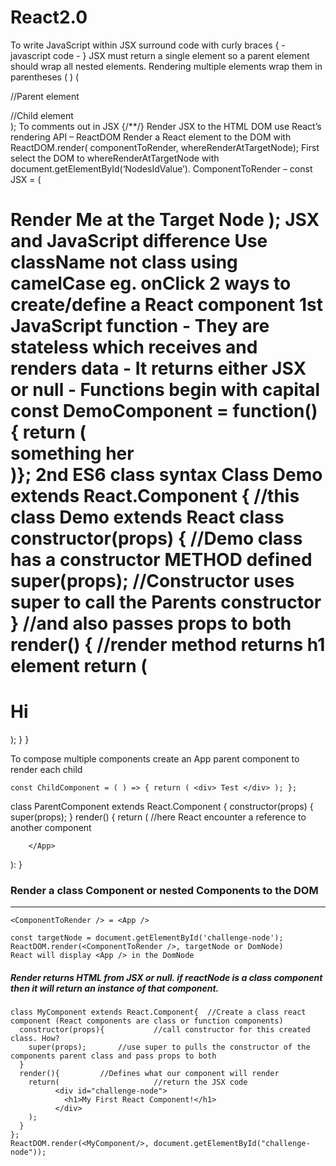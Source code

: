 # React2.0

To write JavaScript within JSX surround code with curly braces { - javascript code - }
JSX must return a single element so a parent element should wrap all nested elements.
Rendering multiple elements wrap them in parentheses ( )
( <div> //Parent element
<p></p> //Child element
</div> );
To comments out in JSX {/**/}
Render JSX to the HTML DOM use React’s rendering API – ReactDOM
Render a React element to the DOM with 
ReactDOM.render( componentToRender, whereRenderAtTargetNode);
First select the DOM to whereRenderAtTargetNode with 
	document.getElementById(‘NodesIdValue’).
ComponentToRender – const JSX = ( <h1>Render Me at the Target Node</> );
JSX and JavaScript difference
Use className not class using camelCase eg. onClick
2 ways to create/define a React component 
1st JavaScript function
- They are stateless which receives and renders data
- It returns either JSX or null
- Functions begin with capital
const DemoComponent = function() {
return (
 <div>something her</div>
)};
2nd ES6 class syntax
	Class Demo extends React.Component {  //this class Demo extends React class
		constructor(props) { //Demo class has a constructor METHOD defined
super(props);	//Constructor uses super to call the Parents constructor 
}				//and also passes props to both
render() {		//render method returns h1 element
    return (
	<h1>Hi</h1>
   );
}
}

To compose multiple components create an App parent component to render each child

	const ChildComponent = ( ) => { return ( <div> Test </div> ); };
class ParentComponent extends React.Component {
   constructor(props) {
	super(props);
   }
render() {
 	    return (
		<App>
			<ChildComponent /> //here React encounter a reference to another component
		
		</App>
):
}


### Render a class Component or nested Components to the DOM
<hr/>

	<ComponentToRender /> = <App />
	
	const targetNode = document.getElementById('challenge-node');
	ReactDOM.render(<ComponentToRender />, targetNode or DomNode)
	React will display <App /> in the DomNode

##### Render returns HTML from JSX or null. if reactNode is a class component then it will return an instance of that component.


	class MyComponent extends React.Component{  //Create a class react component (React components are class or function components)
	  constructor(props){			//call constructor for this created class. How?
	    super(props);		//use super to pulls the constructor of the components parent class and pass props to both
	  }
	  render(){			//Defines what our component will render
	    return(						//return the JSX code
	          <div id="challenge-node">
	            <h1>My First React Component!</h1>
	          </div>
	    );
	  }
	};
	ReactDOM.render(<MyComponent/>, document.getElementById("challenge-node"));


